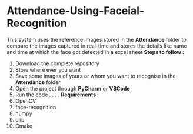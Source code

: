 # Attendance-Using-Faceial-Recognition
This system uses the reference images stored in the **Attendance** folder to compare the images captured in real-time and stores the details like name and time at which the face got detected in a excel sheet
**Steps to follow :**
  1. Download the complete repository
  2. Store where ever you want
  3. Save some images of yours or whom you want to recognise in the **Attendance** folder
  4. Open the project through **PyCharm** or **VSCode**
  5. Run the code
.
.
.
.
**Requirements :**
  1. OpenCV
  2. face-recognition
  3. numpy
  4. dlib
  5. Cmake
 
